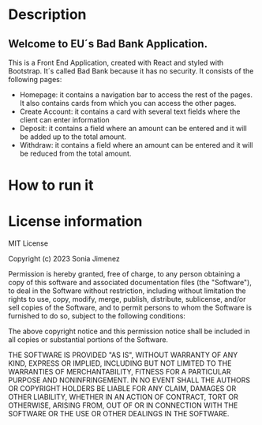 # Description
## Welcome to EU´s Bad Bank Application.
This is a Front End Application, created with React and styled with Bootstrap. It´s called Bad Bank because it has no security. It consists of the following pages:
- Homepage: it contains a navigation bar to access the rest of the pages. It also contains cards from which you can access the other pages. 
- Create Account: it contains a card with several text fields where the client can enter information
- Deposit: it contains a field where an amount can be entered and it will be added up to the total amount.
- Withdraw: it contains a field where an amount can be entered and it will be reduced from the total amount.

# How to run it

# License information
MIT License

Copyright (c) 2023 Sonia Jimenez

Permission is hereby granted, free of charge, to any person obtaining a copy of this software and associated documentation files (the "Software"), to deal in the Software without restriction, including without limitation the rights to use, copy, modify, merge, publish, distribute, sublicense, and/or sell copies of the Software, and to permit persons to whom the Software is furnished to do so, subject to the following conditions:

The above copyright notice and this permission notice shall be included in all copies or substantial portions of the Software.

THE SOFTWARE IS PROVIDED "AS IS", WITHOUT WARRANTY OF ANY KIND, EXPRESS OR IMPLIED, INCLUDING BUT NOT LIMITED TO THE WARRANTIES OF MERCHANTABILITY, FITNESS FOR A PARTICULAR PURPOSE AND NONINFRINGEMENT. IN NO EVENT SHALL THE AUTHORS OR COPYRIGHT HOLDERS BE LIABLE FOR ANY CLAIM, DAMAGES OR OTHER LIABILITY, WHETHER IN AN ACTION OF CONTRACT, TORT OR OTHERWISE, ARISING FROM, OUT OF OR IN CONNECTION WITH THE SOFTWARE OR THE USE OR OTHER DEALINGS IN THE SOFTWARE.
